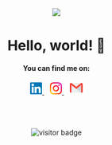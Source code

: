 <div align="center">
  <img src="https://i.imgur.com/8MupZHY.gif" width="400px" />
  <br>
  
  # Hello, world! 👋

  #### You can find me on:

  <a href="https://www.linkedin.com/in/ibrahim-huseynzade-a13336181" target="_blank">
    <img alt="Ibrahim | Linkedin" width="24px" src="https://github.com/SatYu26/SatYu26/blob/master/Assets/Linkedin.svg" />
  </a> &nbsp;&nbsp; 
  <a href="https://www.instagram.com/1brahim.h" target="_blank">
    <img alt="Ibrahim | Instagram" width="24px" src="https://github.com/SatYu26/SatYu26/blob/master/Assets/Instagram.svg" />
  </a> &nbsp;&nbsp;
  <a href="mailto:ibrahim.huseynzade.8a2.2014@gmail.com" target="_blank">
    <img alt="Ibrahim | Gmail" width="26px" src="https://github.com/SatYu26/SatYu26/blob/master/Assets/Gmail.svg" />
  </a>
    
  <br><br><br>
  <img src="https://visitor-badge.laobi.icu/badge?page_id=TorideX" alt="visitor badge"/>
  <br>  
</div>
